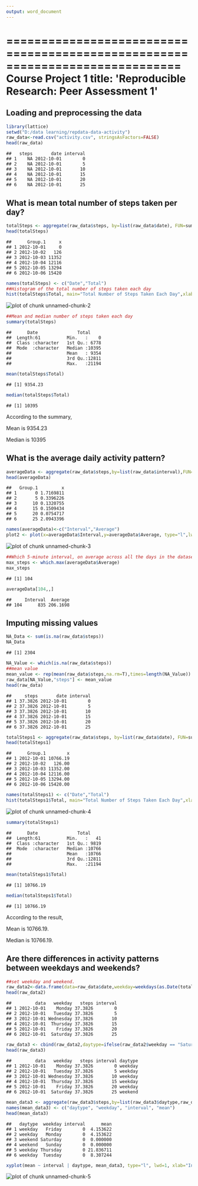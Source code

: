 ```yaml
---
output: word_document
---
```

=============================================================================
Course Project 1
title: 'Reproducible Research: Peer Assessment 1'
=============================================================================


## Loading and preprocessing the data


```r
library(lattice)
setwd("D:/data learning/repdata-data-activity")
raw_data<-read.csv("activity.csv", stringsAsFactors=FALSE)
head(raw_data)
```

```
##   steps       date interval
## 1    NA 2012-10-01        0
## 2    NA 2012-10-01        5
## 3    NA 2012-10-01       10
## 4    NA 2012-10-01       15
## 5    NA 2012-10-01       20
## 6    NA 2012-10-01       25
```

## What is mean total number of steps taken per day?


```r
totalSteps <- aggregate(raw_data$steps, by=list(raw_data$date), FUN=sum, na.rm=TRUE)
head(totalSteps)
```

```
##      Group.1     x
## 1 2012-10-01     0
## 2 2012-10-02   126
## 3 2012-10-03 11352
## 4 2012-10-04 12116
## 5 2012-10-05 13294
## 6 2012-10-06 15420
```

```r
names(totalSteps) <- c("Date","Total")
##Histogram of the total number of steps taken each day
hist(totalSteps$Total, main="Total Number of Steps Taken Each Day",xlab = "Steps",col= "red")
```

![plot of chunk unnamed-chunk-2](figure/unnamed-chunk-2-1.png)

```r
##Mean and median number of steps taken each day
summary(totalSteps)
```

```
##      Date               Total      
##  Length:61          Min.   :    0  
##  Class :character   1st Qu.: 6778  
##  Mode  :character   Median :10395  
##                     Mean   : 9354  
##                     3rd Qu.:12811  
##                     Max.   :21194
```

```r
mean(totalSteps$Total)
```

```
## [1] 9354.23
```

```r
median(totalSteps$Total)
```

```
## [1] 10395
```

According to the summary, 

Mean is 9354.23

Median is 10395


## What is the average daily activity pattern?


```r
averageData <- aggregate(raw_data$steps,by=list(raw_data$interval),FUN=mean,na.rm=T)
head(averageData)
```

```
##   Group.1         x
## 1       0 1.7169811
## 2       5 0.3396226
## 3      10 0.1320755
## 4      15 0.1509434
## 5      20 0.0754717
## 6      25 2.0943396
```

```r
names(averageData)<-c("Interval","Average")
plot2 <- plot(x=averageData$Interval,y=averageData$Average, type="l",lwd=2,xlab = "5-minute interval", ylab = "Averaged across all days",main = "Average Daily Activity Pattern")
```

![plot of chunk unnamed-chunk-3](figure/unnamed-chunk-3-1.png)

```r
##Which 5-minute interval, on average across all the days in the dataset, contains the maximum number of steps?
max_steps <- which.max(averageData$Average)
max_steps
```

```
## [1] 104
```

```r
averageData[104,,]
```

```
##     Interval  Average
## 104      835 206.1698
```

## Imputing missing values


```r
NA_Data <- sum(is.na(raw_data$steps))
NA_Data
```

```
## [1] 2304
```

```r
NA_Value <- which(is.na(raw_data$steps))
##mean value
mean_value <- rep(mean(raw_data$steps,na.rm=T),times=length(NA_Value))
raw_data[NA_Value,"steps"] <- mean_value
head(raw_data)
```

```
##     steps       date interval
## 1 37.3826 2012-10-01        0
## 2 37.3826 2012-10-01        5
## 3 37.3826 2012-10-01       10
## 4 37.3826 2012-10-01       15
## 5 37.3826 2012-10-01       20
## 6 37.3826 2012-10-01       25
```

```r
totalSteps1 <- aggregate(raw_data$steps, by=list(raw_data$date), FUN=sum,na.rm=TRUE)
head(totalSteps1)
```

```
##      Group.1        x
## 1 2012-10-01 10766.19
## 2 2012-10-02   126.00
## 3 2012-10-03 11352.00
## 4 2012-10-04 12116.00
## 5 2012-10-05 13294.00
## 6 2012-10-06 15420.00
```

```r
names(totalSteps1) <- c("Date","Total")
hist(totalSteps1$Total, main="Total Number of Steps Taken Each Day",xlab = "Steps",col= "blue")
```

![plot of chunk unnamed-chunk-4](figure/unnamed-chunk-4-1.png)

```r
summary(totalSteps1)
```

```
##      Date               Total      
##  Length:61          Min.   :   41  
##  Class :character   1st Qu.: 9819  
##  Mode  :character   Median :10766  
##                     Mean   :10766  
##                     3rd Qu.:12811  
##                     Max.   :21194
```

```r
mean(totalSteps1$Total)
```

```
## [1] 10766.19
```

```r
median(totalSteps1$Total)
```

```
## [1] 10766.19
```

According to the result, 

Mean is 10766.19.

Median is 10766.19.

## Are there differences in activity patterns between weekdays and weekends?


```r
##set weekday and weekend.
raw_data2<-data.frame(data=raw_data$date,weekday=weekdays(as.Date(totalSteps$Date)),steps=raw_data$steps,interval=raw_data$interval)
head(raw_data2)
```

```
##         data   weekday   steps interval
## 1 2012-10-01    Monday 37.3826        0
## 2 2012-10-01   Tuesday 37.3826        5
## 3 2012-10-01 Wednesday 37.3826       10
## 4 2012-10-01  Thursday 37.3826       15
## 5 2012-10-01    Friday 37.3826       20
## 6 2012-10-01  Saturday 37.3826       25
```

```r
raw_data3 <- cbind(raw_data2,daytype=ifelse(raw_data2$weekday == "Saturday" |raw_data2$weekday == "Sunday", "weekend", "weekday"))
head(raw_data3)
```

```
##         data   weekday   steps interval daytype
## 1 2012-10-01    Monday 37.3826        0 weekday
## 2 2012-10-01   Tuesday 37.3826        5 weekday
## 3 2012-10-01 Wednesday 37.3826       10 weekday
## 4 2012-10-01  Thursday 37.3826       15 weekday
## 5 2012-10-01    Friday 37.3826       20 weekday
## 6 2012-10-01  Saturday 37.3826       25 weekend
```

```r
mean_data3 <- aggregate(raw_data3$steps,by=list(raw_data3$daytype,raw_data3$weekday, raw_data3$interval), mean)
names(mean_data3) <- c("daytype", "weekday", "interval", "mean")
head(mean_data3)
```

```
##   daytype  weekday interval      mean
## 1 weekday   Friday        0  4.153622
## 2 weekday   Monday        0  4.153622
## 3 weekend Saturday        0  0.000000
## 4 weekend   Sunday        0  0.000000
## 5 weekday Thursday        0 21.836711
## 6 weekday  Tuesday        0  8.307244
```

```r
xyplot(mean ~ interval | daytype, mean_data3, type="l", lwd=1, xlab="Interval", ylab="Number of steps", layout=c(1,2))
```

![plot of chunk unnamed-chunk-5](figure/unnamed-chunk-5-1.png)
